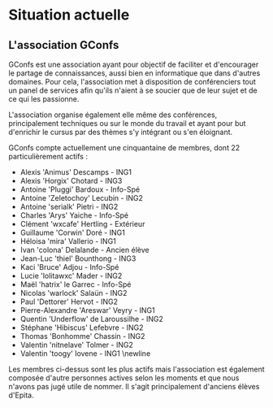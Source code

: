 # Situation actuelle

## L'association GConfs


GConfs est une association ayant pour objectif de faciliter et d'encourager le
partage de connaissances, aussi bien en informatique que dans d'autres
domaines. Pour cela, l'association met à disposition de conférenciers tout un
panel de services afin qu'ils n'aient à se soucier que de leur sujet et de ce
qui les passionne.

L'association organise également elle même des conférences, principalement
techniques ou sur le monde du travail et ayant pour but d'enrichir le cursus
par des thèmes s'y intégrant ou s'en éloignant.

GConfs compte actuellement une cinquantaine de membres, dont 22
particulièrement actifs :

* Alexis 'Animus' Descamps - ING1
* Alexis 'Horgix' Chotard - ING3
* Antoine 'Pluggi' Bardoux - Info-Spé
* Antoine 'Zeletochoy' Lecubin - ING2
* Antoine 'serialk' Pietri - ING2
* Charles 'Arys' Yaiche - Info-Spé
* Clément 'wxcafe' Hertling - Extérieur
* Guillaume 'Corwin' Doré - ING1
* Héloisa 'mira' Vallerio - ING1
* Ivan 'colona' Delalande - Ancien élève
* Jean-Luc 'thiel' Bounthong - ING3
* Kaci 'Bruce' Adjou - Info-Spé
* Lucie 'lolitawxc' Mader - ING2
* Maël 'hatrix' le Garrec - Info-Spé
* Nicolas 'warlock' Salaün - ING2
* Paul 'Dettorer' Hervot - ING2
* Pierre-Alexandre 'Areswar' Veyry - ING1
* Quentin 'Underflow' de Laroussilhe - ING2
* Stéphane 'Hibiscus' Lefebvre - ING2
* Thomas 'Bonhomme' Chassin - ING2
* Valentin 'nitnelave' Tolmer - ING2
* Valentin 'toogy' Iovene - ING1
\newline

Les membres ci-dessus sont les plus actifs mais l'association est également
composée d'autre personnes actives selon les moments et que nous n'avons pas
jugé utile de nommer. Il s'agit principalement d'anciens élèves d'Epita.
